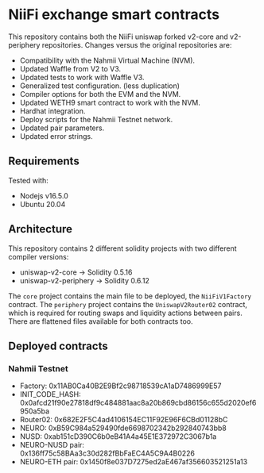 # NiiFi exchange smart contracts

This repository contains both the NiiFi uniswap forked v2-core and v2-periphery repositories. Changes versus the original repositories are:
- Compatibility with the Nahmii Virtual Machine (NVM).
- Updated Waffle from V2 to V3.
- Updated tests to work with Waffle V3.
- Generalized test configuration. (less duplication)
- Compiler options for both the EVM and the NVM.
- Updated WETH9 smart contract to work with the NVM.
- Hardhat integration.
- Deploy scripts for the Nahmii Testnet network.
- Updated pair parameters. 
- Updated error strings.

## Requirements

Tested with:
- Nodejs v16.5.0
- Ubuntu 20.04

## Architecture

This repository contains 2 different solidity projects with two different compiler versions:
- uniswap-v2-core -> Solidity 0.5.16
- uniswap-v2-periphery -> Solidity 0.6.12

The `core` project contains the main file to be deployed, the `NiiFiV1Factory` contract. The `periphery` project contains the `UniswapV2Router02` contract, which is required for routing swaps and liquidity actions between pairs. There are flattened files available for both contracts too.

## Deployed contracts

### Nahmii Testnet

- Factory: 0x11AB0Ca40B2E9Bf2c98718539cA1aD7486999E57
- INIT_CODE_HASH: 0x0afcd21f90e27818df9c484881aac8a20b869cbd86156c655d2020ef6950a5ba
- Router02: 0x682E2F5C4ad4106154EC11F92E96F6CBd01128bC
- NEURO: 0xB59C984a529490fde6698702342b292840743bb8
- NUSD: 0xab151cD390C6b0eB41A4a45E1E372972C3067b1a
- NEURO-NUSD pair: 0x136ff75c58BAa3c30d282fBbFaEC4A5C9A4B0226
- NEURO-ETH pair: 0x1450f8e037D7275ed2aE467af356603521251a13 
